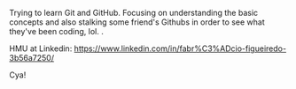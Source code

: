 Trying to learn Git and GitHub. Focusing on understanding the basic concepts and also stalking some friend's Githubs in order to see what they've been coding, lol. .

HMU at Linkedin: https://www.linkedin.com/in/fabr%C3%ADcio-figueiredo-3b56a7250/

Cya!

